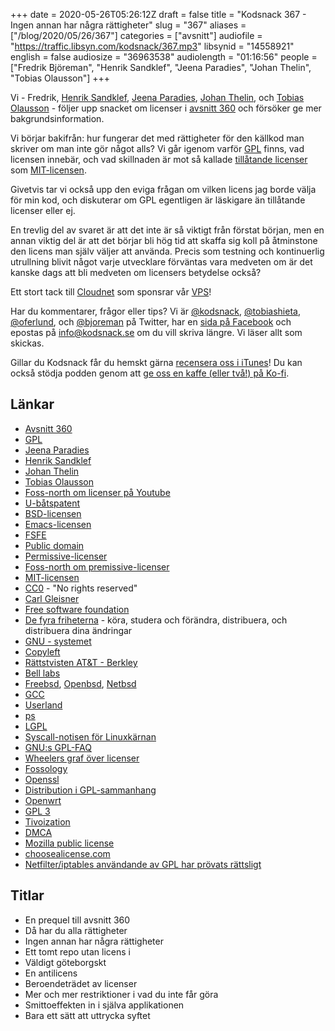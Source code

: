 +++
date = 2020-05-26T05:26:12Z
draft = false
title = "Kodsnack 367 - Ingen annan har några rättigheter"
slug = "367"
aliases = ["/blog/2020/05/26/367"]
categories = ["avsnitt"]
audiofile = "https://traffic.libsyn.com/kodsnack/367.mp3"
libsynid = "14558921"
english = false
audiosize = "36963538"
audiolength = "01:16:56"
people = ["Fredrik Björeman", "Henrik Sandklef", "Jeena Paradies", "Johan Thelin", "Tobias Olausson"]
+++

Vi - Fredrik, [Henrik Sandklef](https://twitter.com/henriksandklef), [Jeena Paradies](https://jeena.net/), [Johan Thelin](http://www.thelins.se/johan/blog/), och [Tobias Olausson](https://www.tobsan.se/) - följer upp snacket om licenser i [avsnitt 360](https://kodsnack.se/360/) och försöker ge mer bakgrundsinformation.

Vi börjar bakifrån: hur fungerar det med rättigheter för den källkod man skriver om man inte gör något alls? Vi går igenom varför [GPL](https://en.wikipedia.org/wiki/GNU_General_Public_License) finns, vad licensen innebär, och vad skillnaden är mot så kallade [tillåtande licenser](https://en.wikipedia.org/wiki/Permissive_software_license) som [MIT-licensen](https://en.wikipedia.org/wiki/MIT_License).

Givetvis tar vi också upp den eviga frågan om vilken licens jag borde välja för min kod, och diskuterar om GPL egentligen är läskigare än tillåtande licenser eller ej.

En trevlig del av svaret är att det inte är så viktigt från förstat början, men en annan viktig del är att det börjar bli hög tid att skaffa sig koll på åtminstone den licens man själv väljer att använda. Precis som testning och kontinuerlig utrullning blivit något varje utvecklare förväntas vara medveten  om är det kanske dags att bli medveten om licensers betydelse också?

Ett stort tack till [Cloudnet](http://www.cloudnet.se) som sponsrar vår [VPS](http://en.wikipedia.org/wiki/Virtual_private_server)!

Har du kommentarer, frågor eller tips? Vi är [@kodsnack](https://www.twitter.com/kodsnack), [@tobiashieta](https://www.twitter.com/tobiashieta), [@oferlund](https://www.twitter.com/oferlund), och [@bjoreman](https://www.twitter.com/bjoreman) på Twitter, har en [sida på Facebook](https://www.facebook.com/kodsnack) och epostas på [info@kodsnack.se](mailto:info@kodsnack.se) om du vill skriva längre. Vi läser allt som skickas.

Gillar du Kodsnack får du hemskt gärna [recensera oss i iTunes](http://itunes.apple.com/se/podcast/kodsnack/id561631498?l=en)! Du kan också stödja podden genom att <a href="https://ko-fi.com/kodsnack" rel="payment">ge oss en kaffe (eller två!) på Ko-fi</a>.

## Länkar ##
* [Avsnitt 360](https://kodsnack.se/360/)
* [GPL](https://en.wikipedia.org/wiki/GNU_General_Public_License)
* [Jeena Paradies](https://jeena.net/)
* [Henrik Sandklef](https://twitter.com/henriksandklef)
* [Johan Thelin](http://www.thelins.se/johan/blog/)
* [Tobias Olausson](https://www.tobsan.se/)
* [Foss-north om licenser på Youtube](https://www.youtube.com/watch?v=Uijn32sS0Oo&list=PL8Xzb2qPbjDEad5--0M8W5TWEOgj_yo1z)
* [U-båtspatent](https://en.wikipedia.org/wiki/Submarine_patent)
* [BSD-licensen](https://en.wikipedia.org/wiki/BSD_licenses)
* [Emacs-licensen](https://en.wikipedia.org/wiki/GNU_Emacs#Licensing)
* [FSFE](https://en.wikipedia.org/wiki/Free_Software_Foundation_Europe)
* [Public domain](https://en.wikipedia.org/wiki/Public_domain)
* [Permissive-licenser](https://en.wikipedia.org/wiki/Permissive_software_license)
* [Foss-north om premissive-licenser](https://www.youtube.com/watch?v=crpwrarCxNU&list=PL8Xzb2qPbjDEad5--0M8W5TWEOgj_yo1z&index=4)
* [MIT-licensen](https://en.wikipedia.org/wiki/MIT_License)
* [CC0](https://creativecommons.org/share-your-work/public-domain/cc0/) - "No rights reserved"
* [Carl Gleisner](https://www.wsa.se/medarbetare/carl-gleisner/)
* [Free software foundation](https://en.wikipedia.org/wiki/Free_Software_Foundation)
* [De fyra friheterna](https://www.gnu.org/philosophy/free-sw.html.en) - köra, studera och förändra, distribuera, och distribuera dina ändringar
* [GNU - systemet](https://www.gnu.org/gnu/gnu.html)
* [Copyleft](https://www.gnu.org/licenses/copyleft.html)
* [Rättstvisten AT&T - Berkley](https://en.wikipedia.org/wiki/UNIX_System_Laboratories,_Inc._v._Berkeley_Software_Design,_Inc.)
* [Bell labs](https://en.wikipedia.org/wiki/Bell_Labs)
* [Freebsd](https://en.wikipedia.org/wiki/FreeBSD), [Openbsd](https://en.wikipedia.org/wiki/OpenBSD), [Netbsd](https://en.wikipedia.org/wiki/NetBSD)
* [GCC](https://en.wikipedia.org/wiki/GNU_Compiler_Collection)
* [Userland](https://en.wikipedia.org/wiki/User_space)
* [ps](https://en.wikipedia.org/wiki/Ps_%28Unix%29)
* [LGPL](https://en.wikipedia.org/wiki/GNU_Lesser_General_Public_License)
* [Syscall-notisen för Linuxkärnan](https://github.com/torvalds/linux/blob/master/LICENSES/exceptions/Linux-syscall-note)
* [GNU:s GPL-FAQ](https://www.gnu.org/licenses/gpl-faq.html)
* [Wheelers graf över licenser](https://dwheeler.com/essays/floss-license-slide.html)
* [Fossology](https://www.fossology.org/)
* [Openssl](https://en.wikipedia.org/wiki/OpenSSL)
* [Distribution i GPL-sammanhang](https://opensource.stackexchange.com/questions/5892/gpl-and-distribution)
* [Openwrt](https://en.wikipedia.org/wiki/OpenWrt)
* [GPL 3](https://en.wikipedia.org/wiki/GNU_General_Public_License#Version_3)
* [Tivoization](https://en.wikipedia.org/wiki/Tivoization)
* [DMCA](https://en.wikipedia.org/wiki/Digital_Millennium_Copyright_Act)
* [Mozilla public license](https://en.wikipedia.org/wiki/Mozilla_Public_License)
* [choosealicense.com](https://choosealicense.com/)
* [Netfilter/iptables användande av GPL har prövats rättsligt](https://en.wikipedia.org/wiki/Gpl-violations.org)

## Titlar ##
* En prequel till avsnitt 360
* Då har du alla rättigheter
* Ingen annan har några rättigheter
* Ett tomt repo utan licens i
* Väldigt göteborgskt
* En antilicens
* Beroendeträdet av licenser
* Mer och mer restriktioner i vad du inte får göra
* Smittoeffekten in i själva applikationen
* Bara ett sätt att uttrycka syftet
